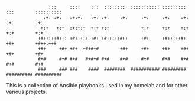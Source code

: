 ```                                                                                            
                :::     ::::    :::  ::::::::  ::::::::::: :::::::::  :::        :::::::::: 
              :+: :+:   :+:+:   :+: :+:    :+:     :+:     :+:    :+: :+:        :+:        
             +:+   +:+  :+:+:+  +:+ +:+            +:+     +:+    +:+ +:+        +:+        
            +#++:++#++: +#+ +:+ +#+ +#++:++#++     +#+     +#++:++#+  +#+        +#++:++#   
            +#+     +#+ +#+  +#+#+#        +#+     +#+     +#+    +#+ +#+        +#+        
            #+#     #+# #+#   #+#+# #+#    #+#     #+#     #+#    #+# #+#        #+#        
            ###     ### ###    ####  ########  ########### #########  ########## ########## 
```

This is a collection of Ansible playbooks used in my homelab and for other various projects.
